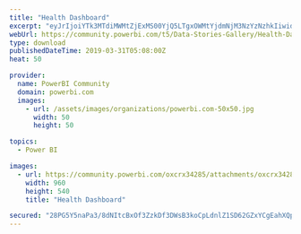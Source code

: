 ```yaml
---
title: "Health Dashboard"
excerpt: "eyJrIjoiYTk3MTdiMWMtZjExMS00YjQ5LTgxOWMtYjdmNjM3NzYzNzhkIiwidCI6IjA4MTQ3M2M2LTUwNGEtNDM3Zi04MzhjLWFiOWE2ZjY3MWVmYyIsImMiOjR9"
webUrl: https://community.powerbi.com/t5/Data-Stories-Gallery/Health-Dashboard/m-p/658240
type: download
publishedDateTime: 2019-03-31T05:08:00Z
heat: 50

provider:
  name: PowerBI Community
  domain: powerbi.com
  images:
    - url: /assets/images/organizations/powerbi.com-50x50.jpg
      width: 50
      height: 50

topics:
  - Power BI

images:
  - url: https://community.powerbi.com/oxcrx34285/attachments/oxcrx34285/DataStoriesGallery/2580/1/Scientific-researcher-in-medical-PowerPoint-Templates%20%5BSalvo%20automaticamente%5D.png
    width: 960
    height: 540
    title: "Health Dashboard"

secured: "28PG5Y5naPa3/8dNItcBxOf3ZzkDf3DWsB3koCpLdnlZ1SD62GZxYCgEahXQp39zK8sQ+Ij0PbuvusCR1eW8Vagak00aIe3wvw5O+KEMO8rtCvM0H+tNFa7X8a5sAJqmsU/7DeEtJ/NSV3WSDtAABrxcEoP9thH4lpjE4oJqDZMtedZIy1LyBknJ4ydg0mJjK3BNWIujDhJxL51ONUVFo4rGJzf3GhxO4PODxR7uQKbTKdWTBpUHs8oh5n5GXiiH3EDj4MigVs36FGAO3QCvb1lnE0hJTLjeZyP73FIC8N/F96CE3E9tN4pX/ku3xQupra1hbnt+yULcux90EHODz+w7plLzr8+Y877NdtC6fWeuB/9q65dPNgMR2B69pWmY;6G+5zlUkwhtkm9quL11hiw=="
---
```


